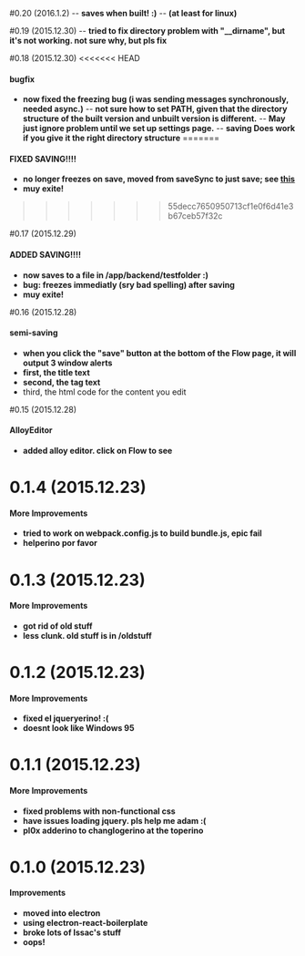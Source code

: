 #0.20 (2016.1.2)
-- **saves when built! :)**
-- **(at least for linux)**

#0.19 (2015.12.30)
-- **tried to fix directory problem with "__dirname", but it's not working. not sure why, but pls fix**


#0.18 (2015.12.30)
<<<<<<< HEAD
#### bugfix
- **now fixed the freezing bug (i was sending messages synchronously, needed async.)**
-- **not sure how to set PATH, given that the directory structure of the built version and unbuilt version is different.**
-- **May just ignore problem until we set up settings page.**
-- **saving Does work if you give it the right directory structure**
=======
#### FIXED SAVING!!!!
- **no longer freezes on save, moved from saveSync to just save; see [this](https://github.com/atom/electron/blob/master/docs/api/ipc-renderer.md)**
- **muy exite!**
>>>>>>> 55decc7650950713cf1e0f6d41e3b67ceb57f32c

#0.17 (2015.12.29)
#### ADDED SAVING!!!!
- **now saves to a file in /app/backend/testfolder :)**
- **bug: freezes immediatly (sry bad spelling) after saving**
- **muy exite!**

#0.16 (2015.12.28)
#### semi-saving
- **when you click the "save" button at the bottom of the Flow page, it will output 3 window alerts**
- **first, the title text**
- **second, the tag text**
- third, the html code for the content you edit

#0.15 (2015.12.28)
#### AlloyEditor
- **added alloy editor. click on Flow to see**

# 0.1.4 (2015.12.23)

#### More Improvements
- **tried to work on webpack.config.js to build bundle.js, epic fail**
- **helperino por favor**

# 0.1.3 (2015.12.23)

#### More Improvements
- **got rid of old stuff**
- **less clunk. old stuff is in /oldstuff**

# 0.1.2 (2015.12.23)

#### More Improvements
- **fixed el jqueryerino! :(**
- **doesnt look like Windows 95**

# 0.1.1 (2015.12.23)

#### More Improvements
- **fixed problems with non-functional css**
- **have issues loading jquery. pls help me adam :(**
- **pl0x adderino to changlogerino at the toperino**


# 0.1.0 (2015.12.23)

#### Improvements

- **moved into electron**
- **using electron-react-boilerplate**
- **broke lots of Issac's stuff**
- **oops!**
